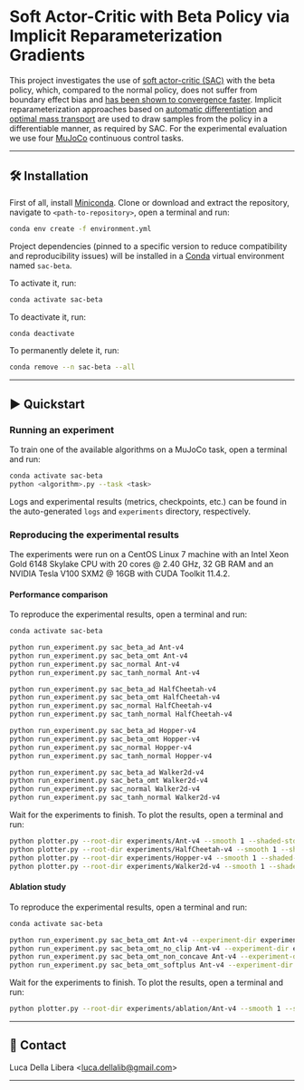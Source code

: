 # Soft Actor-Critic with Beta Policy via Implicit Reparameterization Gradients

This project investigates the use of [soft actor-critic (SAC)](https://arxiv.org/abs/1801.01290v2) with the beta
policy, which, compared to the normal policy, does not suffer from boundary effect bias and [has been shown to
convergence faster](https://proceedings.mlr.press/v70/chou17a.html). Implicit reparameterization approaches based
on [automatic differentiation](https://arxiv.org/abs/1805.08498v4) and [optimal mass transport](https://arxiv.org/abs/1806.01851v2)
are used to draw samples from the policy in a differentiable manner, as required by SAC. For the experimental
evaluation we use four [MuJoCo](https://gymnasium.farama.org/environments/mujoco/) continuous control tasks.

---------------------------------------------------------------------------------------------------------

## 🛠️️ Installation

First of all, install [Miniconda](https://docs.conda.io/en/latest/miniconda.html).
Clone or download and extract the repository, navigate to `<path-to-repository>`, open a terminal and run:

```bash
conda env create -f environment.yml
```

Project dependencies (pinned to a specific version to reduce compatibility and reproducibility issues)
will be installed in a [Conda](https://www.anaconda.com/) virtual environment named `sac-beta`.

To activate it, run:

```bash
conda activate sac-beta
```

To deactivate it, run:

```bash
conda deactivate
```

To permanently delete it, run:

```bash
conda remove --n sac-beta --all
```

---------------------------------------------------------------------------------------------------------

## ▶️ Quickstart

### Running an experiment

To train one of the available algorithms on a MuJoCo task, open a terminal and run:

```bash
conda activate sac-beta
python <algorithm>.py --task <task>
```

Logs and experimental results (metrics, checkpoints, etc.) can be found in the auto-generated `logs`
and `experiments` directory, respectively.

### Reproducing the experimental results

The experiments were run on a CentOS Linux 7 machine with an Intel Xeon Gold 6148 Skylake CPU with 20 cores
@ 2.40 GHz, 32 GB RAM and an NVIDIA Tesla V100 SXM2 @ 16GB with CUDA Toolkit 11.4.2.

#### Performance comparison

To reproduce the experimental results, open a terminal and run:

```bash
conda activate sac-beta

python run_experiment.py sac_beta_ad Ant-v4
python run_experiment.py sac_beta_omt Ant-v4
python run_experiment.py sac_normal Ant-v4
python run_experiment.py sac_tanh_normal Ant-v4

python run_experiment.py sac_beta_ad HalfCheetah-v4
python run_experiment.py sac_beta_omt HalfCheetah-v4
python run_experiment.py sac_normal HalfCheetah-v4
python run_experiment.py sac_tanh_normal HalfCheetah-v4

python run_experiment.py sac_beta_ad Hopper-v4
python run_experiment.py sac_beta_omt Hopper-v4
python run_experiment.py sac_normal Hopper-v4
python run_experiment.py sac_tanh_normal Hopper-v4

python run_experiment.py sac_beta_ad Walker2d-v4
python run_experiment.py sac_beta_omt Walker2d-v4
python run_experiment.py sac_normal Walker2d-v4
python run_experiment.py sac_tanh_normal Walker2d-v4
```

Wait for the experiments to finish. To plot the results, open a terminal and run:

```bash
python plotter.py --root-dir experiments/Ant-v4 --smooth 1 --shaded-std --legend-pattern "^([\w-]+)" --title Ant-v4 -u --output-path Ant-v4.pdf
python plotter.py --root-dir experiments/HalfCheetah-v4 --smooth 1 --shaded-std --legend-pattern "$^" --title HalfCheetah-v4 --ylabel "" -u --output-path HalfCheetah-v4.pdf
python plotter.py --root-dir experiments/Hopper-v4 --smooth 1 --shaded-std --legend-pattern "$^" --title Hopper-v4 --ylabel "" -u --output-path Hopper-v4.pdf
python plotter.py --root-dir experiments/Walker2d-v4 --smooth 1 --shaded-std --legend-pattern "$^" --title Walker2d-v4 --ylabel "" -u --output-path Walker2d-v4.pdf
```

#### Ablation study

To reproduce the experimental results, open a terminal and run:

```bash
conda activate sac-beta

python run_experiment.py sac_beta_omt Ant-v4 --experiment-dir experiments/ablation
python run_experiment.py sac_beta_omt_no_clip Ant-v4 --experiment-dir experiments/ablation
python run_experiment.py sac_beta_omt_non_concave Ant-v4 --experiment-dir experiments/ablation
python run_experiment.py sac_beta_omt_softplus Ant-v4 --experiment-dir experiments/ablation
```

Wait for the experiments to finish. To plot the results, open a terminal and run:

```bash
python plotter.py --root-dir experiments/ablation/Ant-v4 --smooth 1 --shaded-std --legend-pattern "^([\w-]+)" --title Ant-v4 --fig-length 5 --fig-width 3 -u --output-path ablation.pdf
```


---------------------------------------------------------------------------------------------------------

## 📧 Contact

Luca Della Libera <[luca.dellalib@gmail.com](mailto:luca.dellalib@gmail.com)>

---------------------------------------------------------------------------------------------------------
